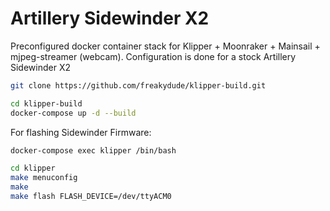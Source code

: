 # Artillery Sidewinder X2

Preconfigured docker container stack for Klipper + Moonraker + Mainsail + mjpeg-streamer (webcam).
Configuration is done for a stock Artillery Sidewinder X2



```sh
git clone https://github.com/freakydude/klipper-build.git

cd klipper-build
docker-compose up -d --build
```


For flashing Sidewinder Firmware:
```sh
docker-compose exec klipper /bin/bash

cd klipper
make menuconfig 
make
make flash FLASH_DEVICE=/dev/ttyACM0
```
